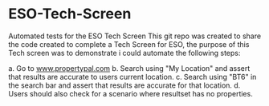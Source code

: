 # ESO-Tech-Screen
Automated tests for the ESO Tech Screen
This git repo was created to share the code created to complete a Tech Screen for ESO, the purpose of this Tech screen was to demonstrate i could automate the following steps:

a. Go to www.propertypal.com
b. Search using "My Location" and assert that results are accurate to users current location.
c. Search using "BT6" in the search bar and assert that results are accurate for that location.
d. Users should also check for a scenario where resultset has no properties.
